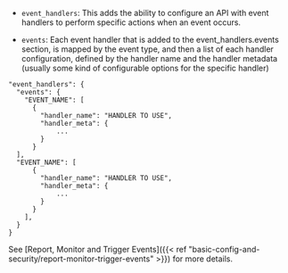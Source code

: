 ---
---

- `event_handlers`: This adds the ability to configure an API with event handlers to perform specific actions when an event occurs.

- `events`: Each event handler that is added to the event_handlers.events section, is mapped by the event type, and then a list of each handler configuration, defined by the handler name and the handler metadata (usually some kind of configurable options for the specific handler)

```{.copyWrapper}
"event_handlers": {
  "events": {
    "EVENT_NAME": [
      {
        "handler_name": "HANDLER TO USE",
        "handler_meta": {
            ...
        }
      }
  ],
  "EVENT_NAME": [
      {
        "handler_name": "HANDLER TO USE",
        "handler_meta": {
            ...
        }
      }
    ],
  }
}
```

See [Report, Monitor and Trigger Events]({{< ref "basic-config-and-security/report-monitor-trigger-events" >}}) for more details.
